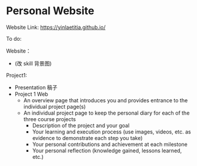 # Personal Website

Website Link: https://yinlaetitia.github.io/


To do:

Website：
- (改 skill 背景图)

Project1:
- Presentation 稿子
- Project 1 Web
  - An overview page that introduces you and provides entrance to the individual project page(s)
  - An individual project page to keep the personal diary for each of the three course projects
    - Description of the project and your goal
    - Your learning and execution process (use images, videos, etc. as evidence to demonstrate each step you take)
    - Your personal contributions and achievement at each milestone
    - Your personal reflection (knowledge gained, lessons learned, etc.)
